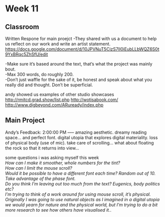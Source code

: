 # Week 11

## Classroom
Written Respone for main proejct
-They shared with us a document to help us reflect on our work and write an artist statement.  
https://docs.google.com/document/d/10JPVNuT5CizS7II0iEubLLbWQZ6S0t9YxBRqc5ZhSfU/edit

-Make sure it’s based around the text, that’s what the project was mainly bout.  
-Max 300 words, do roughly 200.   
-Don’t just waffle for the sake of it, be honest and speak about what you really did and thought. Don’t be superficial.   

andy showed us examples of other studio showcases
http://rmitcd.grad.show/list.php
http://wotisabook.com/
http://www.digbeyond.com/ARuready/index.php

## Main Project
Andy’s Feedback: 2:00:00 PM ––– amazing aesthetic. dreamy reading space... and perfect font. digital utopia that explores digital materiality. loss of physical body (use of mic). take care of scrolling... what about floating the rock so that it returns into view...   

some questions i was asking myself this week  
*How can I make it smoother, whole numbers for the tint?  
How can I limit the mouse scroll?  
Would it be possible to have a different font each time? Random out of 10.
Take advantage of the phase font.   
Do you think I’m leaving out too much from the text? Eugenics, body politics etc?     
I’m trying to think of a work around for using mouse scroll, it’s physical.    
Originally I was going to use natural objects as I imagined in a digital utopia we would yearn for nature and the physical world, but I’m trying to do a bit more research to see how others have visualised it.*.  
